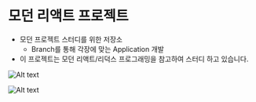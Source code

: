 # 모던 리액트 프로젝트
- 모던 프로젝트 스터디를 위한 저장소
    - Branch를 통해 각장에 맞는 Application 개발
- 이 프로젝트는 모던 리액트/리덕스 프로그래밍을 참고하여 스터디 하고 있습니다.

![Alt text](https://monosnap.com/image/Tsr60aeNzQ49bt0ofJ1tZJZPjmTtZz.png)

![Alt text](https://monosnap.com/image/iDgUCrEPiky2OIC1ObgvPpv661YLva.png)
